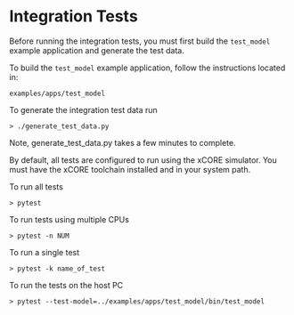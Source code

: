 # Integration Tests

Before running the integration tests, you must first build the `test_model` example application
and generate the test data.

To build the `test_model` example application, follow the instructions located in:

    examples/apps/test_model

To generate the integration test data run

    > ./generate_test_data.py

Note, generate_test_data.py takes a few minutes to complete.

By default, all tests are configured to run using the xCORE simulator.  You must have the 
xCORE toolchain installed and in your system path.  

To run all tests

    > pytest

To run tests using multiple CPUs

    > pytest -n NUM

To run a single test

    > pytest -k name_of_test

To run the tests on the host PC

    > pytest --test-model=../examples/apps/test_model/bin/test_model

